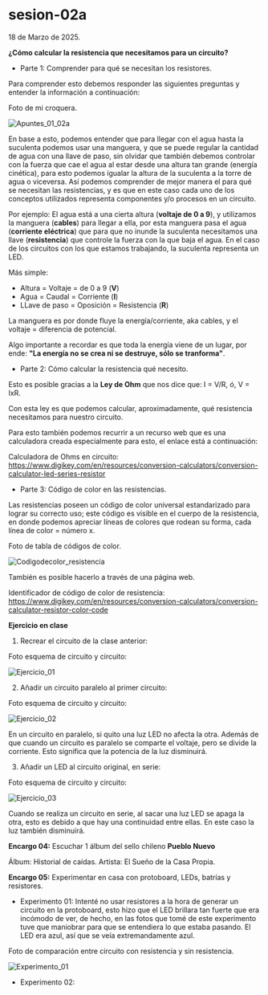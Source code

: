 # sesion-02a

18 de Marzo de 2025.

**¿Cómo calcular la resistencia que necesitamos para un circuito?**

 - Parte 1: Comprender para qué se necesitan los resistores.

Para comprender esto debemos responder las siguientes preguntas y entender la información a continuación:

Foto de mi croquera.

![Apuntes_01_02a](https://github.com/user-attachments/assets/256f61a5-5612-43ac-99f3-34a87dafa1fd)

En base a esto, podemos entender que para llegar con el agua hasta la suculenta podemos usar una manguera, y que se puede regular la cantidad de agua con una llave de paso, sin olvidar que también debemos controlar con la fuerza que cae el agua al estar desde una altura tan grande (energía cinética), para esto podemos igualar la altura de la suculenta a la torre de agua o viceversa. Así podemos comprender de mejor manera el para qué se necesitan las resistencias, y es que en este caso cada uno de los conceptos utilizados representa componentes y/o procesos en un circuito.

Por ejemplo: El agua está a una cierta altura (**voltaje de 0 a 9**), y utilizamos la manguera (**cables**) para llegar a ella, por esta manguera pasa el agua (**corriente eléctrica**) que para que no inunde la suculenta necesitamos una llave (**resistencia**) que controle la fuerza con la que baja el agua. En el caso de los circuitos con los que estamos trabajando, la suculenta representa un LED.

Más simple:

 - Altura = Voltaje = de 0 a 9 (**V**)
 - Agua = Caudal = Corriente (**I**)
 - LLave de paso = Oposición = Resistencia (**R**)

La manguera es por donde fluye la energía/corriente, aka cables, y el voltaje = diferencia de potencial.

Algo importante a recordar es que toda la energía viene de un lugar, por ende: **"La energía no se crea ni se destruye, sólo se tranforma"**.

 - Parte 2: Cómo calcular la resistencia qué necesito.

Esto es posible gracias a la **Ley de Ohm** que nos dice que: I = V/R, ó, V = IxR.

Con esta ley es que podemos calcular, aproximadamente, qué resistencia necesitamos para nuestro circuito.

Para esto también podemos recurrir a un recurso web que es una calculadora creada especialmente para esto, el enlace está a continuación:

Calculadora de Ohms en circuito: <https://www.digikey.com/en/resources/conversion-calculators/conversion-calculator-led-series-resistor>

- Parte 3: Código de color en las resistencias.

Las resistencias poseen un código de color universal estandarizado para lograr su correcto uso; este código es visible en el cuerpo de la resistencia, en donde podemos apreciar líneas de colores que rodean su forma, cada línea de color = número x.

Foto de tabla de códigos de color.

![Codigodecolor_resistencia](https://github.com/user-attachments/assets/116e4e34-2cb0-4487-b30a-3ad2ee76b33d)

También es posible hacerlo a través de una página web.

Identificador de código de color de resistencia: <https://www.digikey.com/en/resources/conversion-calculators/conversion-calculator-resistor-color-code>

**Ejercicio en clase**

 1. Recrear el circuito de la clase anterior:

Foto esquema de circuito y circuito:

![Ejercicio_01](https://github.com/user-attachments/assets/044fbcec-5243-485b-870a-51525a32604a)

 2. Añadir un circuito paralelo al primer circuito:

Foto esquema de circuito y circuito:

![Ejercicio_02](https://github.com/user-attachments/assets/6766068c-a29d-4984-8572-23bf9f0adb63)

En un circuito en paralelo, si quito una luz LED no afecta la otra. Además de que cuando un circuito es paralelo se comparte el voltaje, pero se divide la corriente. Esto significa que la potencia de la luz disminuirá.

 3. Añadir un LED al circuito original, en serie:

Foto esquema de circuito y circuito:

![Ejercicio_03](https://github.com/user-attachments/assets/7cda2b7e-d6db-4338-a006-65bbe365aafa)

Cuando se realiza un circuito en serie, al sacar una luz LED se apaga la otra, esto es debido a que hay una continuidad entre ellas. En este caso la luz también disminuirá.

**Encargo 04:** Escuchar 1 álbum del sello chileno **Pueblo Nuevo**

Álbum: Historial de caídas.
Artista: El Sueño de la Casa Propia.

**Encargo 05:** Experimentar en casa con protoboard, LEDs, batrías y resistores.

 - Experimento 01: Intenté no usar resistores a la hora de generar un circuito en la protoboard, esto hizo que el LED brillara tan fuerte que era incómodo de ver, de hecho, en las fotos que tomé de este experimento tuve que maniobrar para que se entendiera lo que estaba pasando. El LED era azul, así que se veía extremandamente azul.

Foto de comparación entre circuito con resistencia y sin resistencia.

![Experimento_01](https://github.com/user-attachments/assets/a254bff3-4755-4b48-bd6b-c6271f031a6a)

 - Experimento 02: 


